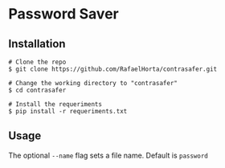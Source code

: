 # Password Saver

## Installation

```console
# Clone the repo
$ git clone https://github.com/RafaelHorta/contrasafer.git

# Change the working directory to "contrasafer"
$ cd contrasafer

# Install the requeriments
$ pip install -r requeriments.txt
```

## Usage

The optional ```--name``` flag sets a file name. Default is ```password```


